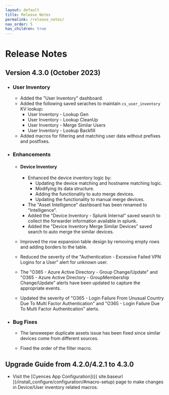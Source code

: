```yaml
---
layout: default
title: Release Notes
permalink: /release_notes/
nav_order: 5
has_children: true
---
```


# Release Notes


## Version 4.3.0 (October 2023)

* ### User Inventory
    * Added the "User Inventory" dashboard.
    * Added the following saved seraches to maintain `cs_user_inventory` KV lookup:
        * User Inventory - Lookup Gen
        * User Inventory - Lookup CleanUp
        * User Inventory - Merge Similar Users
        * User Inventory - Lookup Backfill
    * Added macros for filtering and matching user data without prefixes and postfixes.


* ### Enhancements  

    * #### Device Inventory
        * Enhanced the device inventory logic by: 
            * Updating the device matching and hostname matching logic.
            * Modifying its data structure.
            * Adding the functionality to auto merge devices.
            * Updating the functionality to manual merge devices.
        * The "Asset Intelligence" dashboard has been renamed to "Intelligence".
        * Added the "Device Inventory - Splunk Internal" saved search to collect the forwarder information available in splunk.
        * Added the "Device Inventory Merge Similar Devices" saved search to auto merge the similar devices.

    * Improved the row expansion table design by removing empty rows and adding borders to the table.

    * Reduced the severity of the "Authentication - Excessive Failed VPN Logins for a User" alert for unknown user.

    * The "O365 - Azure Active Directory - Group Change/Update" and "O365 - Azure Active Directory - GroupMembership Change/Update" alerts have been updated to capture the appropriate events.

    * Updated the severity of "O365 - Login Failure From Unusual Country Due To Multi Factor Authentication" and "O365 - Login Failure Due To Multi Factor Authentication" alerts.


* ### Bug Fixes

    * The lansweeper duplicate assets issue has been fixed since similar devices come from different sources.

    * Fixed the order of the filter macro. 


## Upgrade Guide from 4.2.0/4.2.1 to 4.3.0

  * Visit the [Cyences App Configuration]({{ site.baseurl }}/install_configure/configuration/#macro-setup) page to make changes in Device/User inventory related macros.